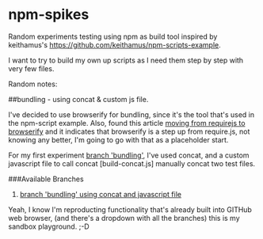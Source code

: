 # npm-spikes
Random experiments testing using npm as build tool inspired by  keithamus's https://github.com/keithamus/npm-scripts-example. 

I want to try to build my own up scripts as I need them step by step with very few files. 

Random notes:

##bundling - using concat & custom js file.

I've decided to use browserify for bundling, since it's the tool that's used in the npm-script example. Also, found this article 
[moving from requirejs to browserify](http://orizens.com/wp/topics/a-journey-from-require-js-to-browserify/) and it indicates that browserify is a step up from require.js, not knowing any better, I'm going to go with that as a placeholder start.

For my first experiment [branch 'bundling'](../../tree/concat), I've used concat, and a custom javascript file to call concat [build-concat.js] manually concat two test files. 

###Available Branches

1. [branch 'bundling' using concat and javascript file](../../tree/concat)

Yeah, I know I'm reproducting functionality that's already built into GITHub web browser, (and there's a dropdown with all the branches) this is my sandbox playground. ;-D